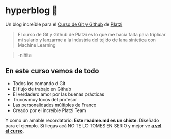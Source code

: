 # hyperblog 💚
Un blog increíble para el  [Curso de Git y Github](https://platzi.com/clases/git-github/ "Curso de Git y Github") de [Platzi](https://platzi.com/ "Platzi")

> El curso de Git y Github de Platzi es lo que me hacia falta para triplicar mi salario y lanzarme a la industria del tejido de lana sintetica con Machine Learning

> -niñita

## En este curso vemos de todo

*  Todos los comando d Git
* El flujo de trabajo en Github
* El verdadero amor por las buenas prácticas
* Trucos muy locos del profesor
* Las personalidades múltiples de Franco
* Creado por el increíble Platzi Team

Y como un amable recordatorio: **Este readme.md es un chiste**. Diseñado para el ejemplo. Si llegas acá NO TE LO TOMES EN SERIO y mejor ve [**a vel el curso**](https://platzi.com/cursos/git-github/ "a vel el curso").